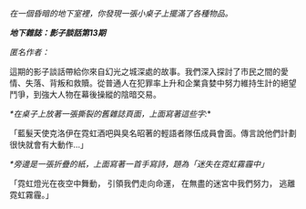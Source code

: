 _在一個昏暗的地下室裡，你發現一張小桌子上擺滿了各種物品。_

**_地下雜誌：影子談話第13期_**

_匿名作者：_

這期的影子談話帶給你來自幻光之城深處的故事。我們深入探討了市民之間的愛情、失落、背叛和救贖。從普通人在犯罪率上升和企業貪婪中努力維持生計的絕望鬥爭，到強大人物在幕後操縱的陰暗交易。

_\*在桌子上放著一張撕裂的舊雜誌頁面，上面寫著這些字:_\*

「藍髮天使克洛伊在霓虹酒吧與臭名昭著的輕語者隊伍成員會面。傳言說他們計劃很快就會有大動作...」

_\*旁邊是一張折疊的紙，上面寫著一首手寫詩，題為「迷失在霓虹霧霾中」_

「霓虹燈光在夜空中舞動，
引領我們走向命運，
在無盡的迷宮中我們努力，
逃離霓虹霧霾。」
